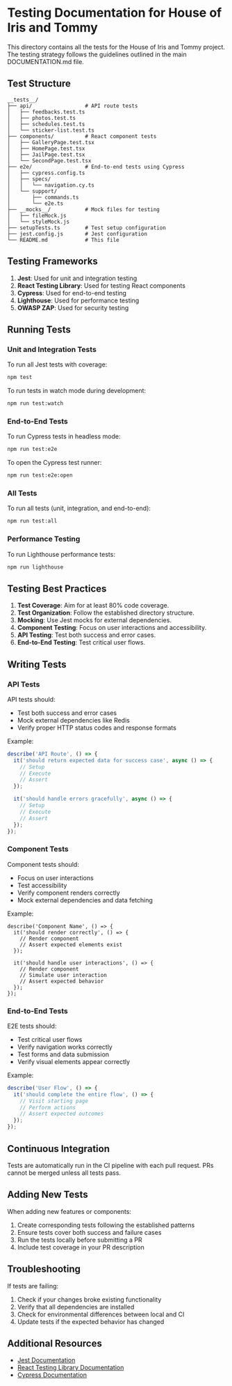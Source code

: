 # Testing Documentation for House of Iris and Tommy

This directory contains all the tests for the House of Iris and Tommy project. The testing strategy follows the guidelines outlined in the main DOCUMENTATION.md file.

## Test Structure

```
__tests__/
├── api/                 # API route tests
│   ├── feedbacks.test.ts
│   ├── photos.test.ts
│   ├── schedules.test.ts
│   └── sticker-list.test.ts
├── components/          # React component tests
│   ├── GalleryPage.test.tsx
│   ├── HomePage.test.tsx
│   ├── JailPage.test.tsx
│   └── SecondPage.test.tsx
├── e2e/                 # End-to-end tests using Cypress
│   ├── cypress.config.ts
│   ├── specs/
│   │   └── navigation.cy.ts
│   └── support/
│       ├── commands.ts
│       └── e2e.ts
├── __mocks__/           # Mock files for testing
│   ├── fileMock.js
│   └── styleMock.js
├── setupTests.ts        # Test setup configuration
├── jest.config.js       # Jest configuration
└── README.md            # This file
```

## Testing Frameworks

1. **Jest**: Used for unit and integration testing
2. **React Testing Library**: Used for testing React components
3. **Cypress**: Used for end-to-end testing
4. **Lighthouse**: Used for performance testing
5. **OWASP ZAP**: Used for security testing

## Running Tests

### Unit and Integration Tests

To run all Jest tests with coverage:

```bash
npm test
```

To run tests in watch mode during development:

```bash
npm run test:watch
```

### End-to-End Tests

To run Cypress tests in headless mode:

```bash
npm run test:e2e
```

To open the Cypress test runner:

```bash
npm run test:e2e:open
```

### All Tests

To run all tests (unit, integration, and end-to-end):

```bash
npm run test:all
```

### Performance Testing

To run Lighthouse performance tests:

```bash
npm run lighthouse
```

## Testing Best Practices

1. **Test Coverage**: Aim for at least 80% code coverage.
2. **Test Organization**: Follow the established directory structure.
3. **Mocking**: Use Jest mocks for external dependencies.
4. **Component Testing**: Focus on user interactions and accessibility.
5. **API Testing**: Test both success and error cases.
6. **End-to-End Testing**: Test critical user flows.

## Writing Tests

### API Tests

API tests should:
- Test both success and error cases
- Mock external dependencies like Redis
- Verify proper HTTP status codes and response formats

Example:

```typescript
describe('API Route', () => {
  it('should return expected data for success case', async () => {
    // Setup
    // Execute
    // Assert
  });

  it('should handle errors gracefully', async () => {
    // Setup
    // Execute
    // Assert
  });
});
```

### Component Tests

Component tests should:
- Focus on user interactions
- Test accessibility
- Verify component renders correctly
- Mock external dependencies and data fetching

Example:

```tsx
describe('Component Name', () => {
  it('should render correctly', () => {
    // Render component
    // Assert expected elements exist
  });

  it('should handle user interactions', () => {
    // Render component
    // Simulate user interaction
    // Assert expected behavior
  });
});
```

### End-to-End Tests

E2E tests should:
- Test critical user flows
- Verify navigation works correctly
- Test forms and data submission
- Verify visual elements appear correctly

Example:

```typescript
describe('User Flow', () => {
  it('should complete the entire flow', () => {
    // Visit starting page
    // Perform actions
    // Assert expected outcomes
  });
});
```

## Continuous Integration

Tests are automatically run in the CI pipeline with each pull request. PRs cannot be merged unless all tests pass.

## Adding New Tests

When adding new features or components:
1. Create corresponding tests following the established patterns
2. Ensure tests cover both success and failure cases
3. Run the tests locally before submitting a PR
4. Include test coverage in your PR description

## Troubleshooting

If tests are failing:
1. Check if your changes broke existing functionality
2. Verify that all dependencies are installed
3. Check for environmental differences between local and CI
4. Update tests if the expected behavior has changed

## Additional Resources

- [Jest Documentation](https://jestjs.io/docs/getting-started)
- [React Testing Library Documentation](https://testing-library.com/docs/react-testing-library/intro/)
- [Cypress Documentation](https://docs.cypress.io/guides/overview/why-cypress) 